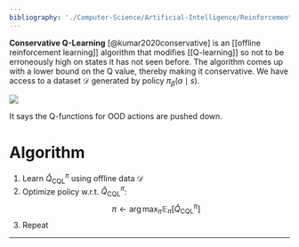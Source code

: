 ```yaml
---
bibliography: './Computer-Science/Artificial-Intelligence/Reinforcement-Learning/papers.bib'
---
```


**Conservative Q-Learning** [@kumar2020conservative] is an [[offline reinforcement learning]] algorithm that modifies [[Q-learning]] so not to be erroneously high on states it has not seen before. The algorithm comes up with a lower bound on the Q value, thereby making it conservative. We have access to a dataset $\mathcal{D}$ generated by policy $\pi_\beta(a \mid s)$.

![](https://lh5.googleusercontent.com/e-DpLATp3z_kFfl3n6sHthjj84pP7VW7t20xaLG6b9UDU5-HAMl5bXYLcXFAS7dXLWJ0ShOsFzYbEJ0dH-55zKyIGa2UbCwoVFRG5c6WrFxRvJZ3kIw=w1280)

It says the Q-functions for OOD actions are pushed down. 

# Algorithm

1. Learn $\hat{Q}^\pi_{\text{CQL}}$ using offline data $\mathcal{D}$
2. Optimize policy w.r.t. $\hat{Q}^\pi_{\text{CQL}}$: $$\pi \leftarrow \arg\max_\pi \mathbb{E}_\pi\left[\hat{Q}^\pi_{\text{CQL}}\right]$$
3. Repeat

---